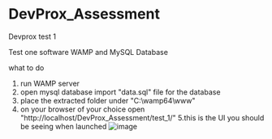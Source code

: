 # DevProx_Assessment
Devprox test 1

Test one software WAMP and MySQL Database

what to do
1. run WAMP server 
2. open mysql database import "data.sql" file for the database 
3. place the extracted folder under "C:\wamp64\www"
4. on your browser of your choice open "http://localhost/DevProx_Assessment/test_1/"
5.this is the UI you should be seeing when launched ![image](https://user-images.githubusercontent.com/77222452/205307268-3ba71ee9-dfa4-472b-abce-612261c730ad.png)
